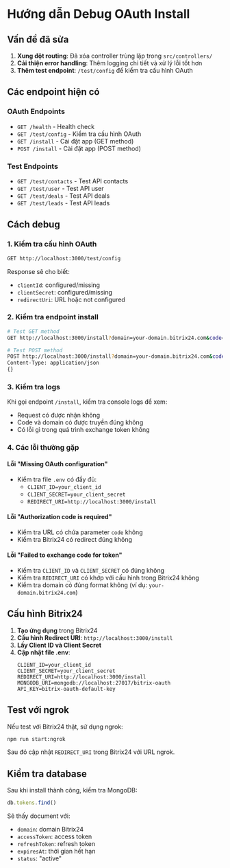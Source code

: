 # Hướng dẫn Debug OAuth Install

## Vấn đề đã sửa

1. **Xung đột routing**: Đã xóa controller trùng lặp trong `src/controllers/`
2. **Cải thiện error handling**: Thêm logging chi tiết và xử lý lỗi tốt hơn
3. **Thêm test endpoint**: `/test/config` để kiểm tra cấu hình OAuth

## Các endpoint hiện có

### OAuth Endpoints
- `GET /health` - Health check
- `GET /test/config` - Kiểm tra cấu hình OAuth
- `GET /install` - Cài đặt app (GET method)
- `POST /install` - Cài đặt app (POST method)

### Test Endpoints
- `GET /test/contacts` - Test API contacts
- `GET /test/user` - Test API user
- `GET /test/deals` - Test API deals
- `GET /test/leads` - Test API leads

## Cách debug

### 1. Kiểm tra cấu hình OAuth
```bash
GET http://localhost:3000/test/config
```

Response sẽ cho biết:
- `clientId`: configured/missing
- `clientSecret`: configured/missing  
- `redirectUri`: URL hoặc not configured

### 2. Kiểm tra endpoint install
```bash
# Test GET method
GET http://localhost:3000/install?domain=your-domain.bitrix24.com&code=test123

# Test POST method
POST http://localhost:3000/install?domain=your-domain.bitrix24.com&code=test123
Content-Type: application/json
{}
```

### 3. Kiểm tra logs
Khi gọi endpoint `/install`, kiểm tra console logs để xem:
- Request có được nhận không
- Code và domain có được truyền đúng không
- Có lỗi gì trong quá trình exchange token không

### 4. Các lỗi thường gặp

#### Lỗi "Missing OAuth configuration"
- Kiểm tra file `.env` có đầy đủ:
  - `CLIENT_ID=your_client_id`
  - `CLIENT_SECRET=your_client_secret`
  - `REDIRECT_URI=http://localhost:3000/install`

#### Lỗi "Authorization code is required"
- Kiểm tra URL có chứa parameter `code` không
- Kiểm tra Bitrix24 có redirect đúng không

#### Lỗi "Failed to exchange code for token"
- Kiểm tra `CLIENT_ID` và `CLIENT_SECRET` có đúng không
- Kiểm tra `REDIRECT_URI` có khớp với cấu hình trong Bitrix24 không
- Kiểm tra domain có đúng format không (ví dụ: `your-domain.bitrix24.com`)

## Cấu hình Bitrix24

1. **Tạo ứng dụng** trong Bitrix24
2. **Cấu hình Redirect URI**: `http://localhost:3000/install`
3. **Lấy Client ID và Client Secret**
4. **Cập nhật file .env**:
   ```
   CLIENT_ID=your_client_id
   CLIENT_SECRET=your_client_secret
   REDIRECT_URI=http://localhost:3000/install
   MONGODB_URI=mongodb://localhost:27017/bitrix-oauth
   API_KEY=bitrix-oauth-default-key
   ```

## Test với ngrok

Nếu test với Bitrix24 thật, sử dụng ngrok:

```bash
npm run start:ngrok
```

Sau đó cập nhật `REDIRECT_URI` trong Bitrix24 với URL ngrok.

## Kiểm tra database

Sau khi install thành công, kiểm tra MongoDB:
```javascript
db.tokens.find()
```

Sẽ thấy document với:
- `domain`: domain Bitrix24
- `accessToken`: access token
- `refreshToken`: refresh token
- `expiresAt`: thời gian hết hạn
- `status`: "active"
